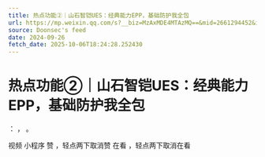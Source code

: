 ```yaml
---
title: 热点功能②｜山石智铠UES：经典能力EPP，基础防护我全包
url: https://mp.weixin.qq.com/s?__biz=MzAxMDE4MTAzMQ==&mid=2661294452&idx=2&sn=1f33aed717562e3a324a0c02aec9de5b
source: Doonsec's feed
date: 2024-09-26
fetch_date: 2025-10-06T18:24:28.252430
---
```


# 热点功能②｜山石智铠UES：经典能力EPP，基础防护我全包

：
，
。

视频
小程序
赞
，轻点两下取消赞
在看
，轻点两下取消在看